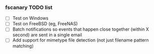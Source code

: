 ### fscanary TODO list

- [ ] Test on Windows
- [ ] Test on FreeBSD (eg, FreeNAS)
- [ ] Batch notifications so events that happen close together (within X second) are sent in a single email
- [ ] Add support for mimetype file detection (not just filename pattern matching)

